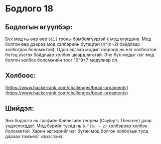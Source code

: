 # Бодлого 18

## Бодлогын өгүүлбэр:
Бүх мод нь өөр өөр `b[i]` тооны бөмбөлгүүдтэй `k` мод өгөгдөнө. Мод болгон өөр дээрээ мод хэлбэрийн бүтэцтэй (n^(n−2) байдлаар холбогдох боломжтой). Одоо эдгээр модыг хооронд нь нэг холбоотой бүтэц үүсгэх байдлаар холбох шаардлагатай. Энэ бүх модыг нэг мод болгон холбох боломжийн тоог 10^9+7 модулиар ол.

## Холбоос:
[https://www.hackerrank.com/challenges/bead-ornaments](https://www.hackerrank.com/challenges/bead-ornaments)

## Шийдэл:
Энэ бодлого нь графийн Кэйлигийн теорем (Cayley's Theorem) дээр үндэслэгддэг. Мод бүрийг тусад нь `bᵢ^(bᵢ - 2)` хэлбэрээр холбох боломжтой. Харин эдгээрийг нэг бүтэн мод болгон холбохын тулд дараах томъёог хэрэглэнэ:

